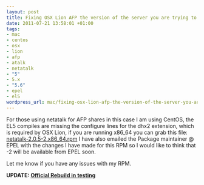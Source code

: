 ```yaml
--- 
layout: post
title: Fixing OSX Lion AFP the version of the server you are trying to connect to is not supported
date: 2011-07-21 13:58:01 +01:00
tags: 
- mac
- centos
- osx
- lion
- afp
- atalk
- netatalk
- "5"
- 5.x
- "5.6"
- epel
- el5
wordpress_url: mac/fixing-osx-lion-afp-the-version-of-the-server-you-are-trying-to-connect-to-is-not-supported
---
```

For those using netatalk for AFP shares in this case I am using CentOS, the EL5 compiles are missing the configure lines for the dhx2 extension, which is required by OSX Lion, if you are running x86_64 you can grab this file: <a href='http://www.saiweb.co.ukcdn.saiweb.co.uk/uploads/2011/07/netatalk-2.0.5-2.x86_64.rpm_.zip'>netatalk-2.0.5-2.x86_64.rpm</a> I have also emailed the Package maintainer @ EPEL with the changes I have made for this RPM so I would like to think that -2 will be available from EPEL soon.

Let me know if you have any issues with my RPM.

<strong>UPDATE: <a href="http://koji.fedoraproject.org/koji/buildinfo?buildID=255047">Official Rebuild in testing</a></strong>




